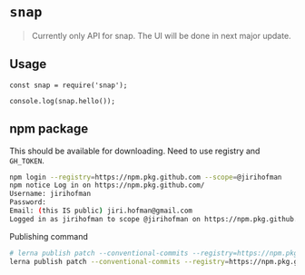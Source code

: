 # `snap`

> Currently only API for snap. The UI will be done in next major update.

## Usage

```
const snap = require('snap');

console.log(snap.hello());
```

## npm package
This should be available for downloading. Need to use registry and `GH_TOKEN`.
```sh
npm login --registry=https://npm.pkg.github.com --scope=@jirihofman 
npm notice Log in on https://npm.pkg.github.com/
Username: jirihofman
Password: 
Email: (this IS public) jiri.hofman@gmail.com
Logged in as jirihofman to scope @jirihofman on https://npm.pkg.github.com/.
```

Publishing command
```sh
# lerna publish patch --conventional-commits --registry=https://npm.pkg.github.com --scope=@jirihofman
lerna publish patch --conventional-commits --registry=https://npm.pkg.github.com
```
